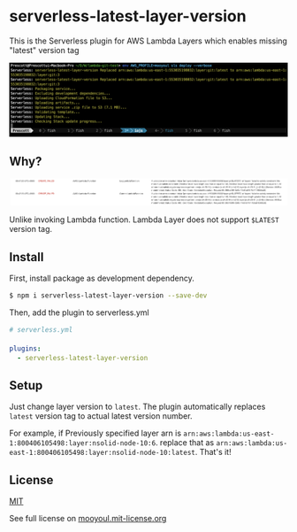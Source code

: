 # serverless-latest-layer-version

This is the Serverless plugin for AWS Lambda Layers which enables missing "latest" version tag

![demo](/screenshot.png)

## Why?

![limits](/limit.png)

Unlike invoking Lambda function. Lambda Layer does not support `$LATEST` version tag.


## Install

First, install package as development dependency.

```bash
$ npm i serverless-latest-layer-version --save-dev
```

Then, add the plugin to serverless.yml

```yaml
# serverless.yml

plugins:
  - serverless-latest-layer-version
```

## Setup

Just change layer version to `latest`. 
The plugin automatically replaces `latest` version tag to actual latest version number. 

For example, if Previously specified layer arn is `arn:aws:lambda:us-east-1:800406105498:layer:nsolid-node-10:6`.
replace that as `arn:aws:lambda:us-east-1:800406105498:layer:nsolid-node-10:latest`. That's it!

## License
[MIT](LICENSE)

See full license on [mooyoul.mit-license.org](http://mooyoul.mit-license.org/)
